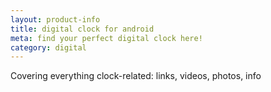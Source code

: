 ```yaml
---
layout: product-info
title: digital clock for android
meta: find your perfect digital clock here!
category: digital
---
```


Covering everything clock-related: links, videos, photos, info


